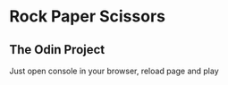 # Rock Paper Scissors

## The Odin Project

Just open console in your browser, reload page and play
